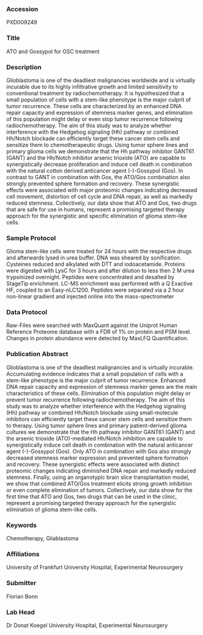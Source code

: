 ### Accession
PXD009249

### Title
ATO and Gossypol for GSC treatment

### Description
Glioblastoma is one of the deadliest malignancies worldwide and is virtually incurable due to its highly infiltrative growth and limited sensitivity to conventional treatment by radiochemotherapy. It is hypothesized that a small population of cells with a stem-like phenotype is the major culprit of tumor recurrence. These cells are characterized by an enhanced DNA repair capacity and expression of stemness marker genes, and elimination of this population might delay or even stop tumor recurrence following radiochemotherapy. The aim of this study was to analyze whether interference with the Hedgehog signaling (Hh) pathway or combined Hh/Notch blockade can efficiently target these cancer stem cells and sensitize them to chemotherapeutic drugs. Using tumor sphere lines and primary glioma cells we demonstrate that the Hh pathway inhibitor GANT61 (GANT) and the Hh/Notch inhibitor arsenic trioxide (ATO) are capable to synergistically decrease proliferation and induce cell death in combination with the natural  cotton derived  anticancer agent (-)-Gossypol (Gos). In contrast to GANT in combination with Gos, the ATO/Gos combination also strongly prevented sphere formation and recovery. These synergistic effects were associated with major proteomic changes indicating decreased cell movement, distortion of cell cycle and DNA repair, as well as markedly reduced stemness. Collectively, our data show that ATO and Gos, two drugs that are safe for use in humans, represent a promising targeted therapy approach for the synergistic and specific elimination of glioma stem-like cells.

### Sample Protocol
Glioma stem-like cells were treated for 24 hours with the respective drugs and afterwards lysed in urea buffer. DNA was sheared by sonification. Cysteines reduced and alkylated with DTT and iodoacetamide. Proteins were digested with LysC for 3 hours and after dilution to less then 2 M urea trypsinized overnight. Peptides were concentrated and desalted by StageTip enrichment. LC-MS enrichment was performed with a Q Exactive HF, coupled to an Easy-nLC1200. Peptides were separated via a 2 hour non-linear gradient and injected online into the mass-spectrometer

### Data Protocol
Raw-Files were searched with MaxQuant against the Uniprot Human Reference Proteome database with a FDR of 1% on protein and PSM level. Changes in protein abundance were detected by MaxLFQ Quantification.

### Publication Abstract
Glioblastoma is one of the deadliest malignancies and is virtually incurable. Accumulating evidence indicates that a small population of cells with a stem-like phenotype is the major culprit of tumor recurrence. Enhanced DNA repair capacity and expression of stemness marker genes are the main characteristics of these cells. Elimination of this population might delay or prevent tumor recurrence following radiochemotherapy. The aim of this study was to analyze whether interference with the Hedgehog signaling (Hh) pathway or combined Hh/Notch blockade using small-molecule inhibitors can efficiently target these cancer stem cells and sensitize them to therapy. Using tumor sphere lines and primary patient-derived glioma cultures we demonstrate that the Hh pathway inhibitor GANT61 (GANT) and the arsenic trioxide (ATO)-mediated Hh/Notch inhibition are capable to synergistically induce cell death in combination with the natural anticancer agent (-)-Gossypol (Gos). Only ATO in combination with Gos also strongly decreased stemness marker expression and prevented sphere formation and recovery. These synergistic effects were associated with distinct proteomic changes indicating diminished DNA repair and markedly reduced stemness. Finally, using an organotypic brain slice transplantation model, we show that combined ATO/Gos treatment elicits strong growth inhibition or even complete elimination of tumors. Collectively, our data show for the first time that ATO and Gos, two drugs that can be used in the clinic, represent a promising targeted therapy approach for the synergistic elimination of glioma stem-like cells.

### Keywords
Chemotherapy, Gliablastoma

### Affiliations
University of Frankfurt
University Hospital, Experimental Neurosurgery

### Submitter
Florian Bonn

### Lab Head
Dr Donat Koegel
University Hospital, Experimental Neurosurgery



